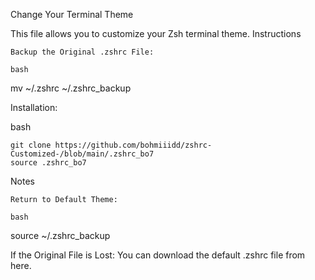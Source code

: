 Change Your Terminal Theme

This file allows you to customize your Zsh terminal theme.
Instructions

    Backup the Original .zshrc File:

    bash

mv ~/.zshrc ~/.zshrc_backup

Installation:

bash

    git clone https://github.com/bohmiiidd/zshrc-Customized-/blob/main/.zshrc_bo7
    source .zshrc_bo7

Notes

    Return to Default Theme:

    bash

source ~/.zshrc_backup

If the Original File is Lost:
You can download the default .zshrc file from here.
